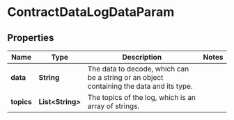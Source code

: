 

# ContractDataLogDataParam


## Properties

| Name | Type | Description | Notes |
|------------ | ------------- | ------------- | -------------|
|**data** | **String** | The data to decode, which can be a string or an object containing the data and its type. |  |
|**topics** | **List&lt;String&gt;** | The topics of the log, which is an array of strings. |  |



